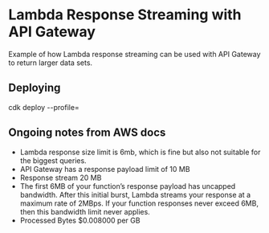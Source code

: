 # Lambda Response Streaming with API Gateway

Example of how Lambda response streaming can be used with API Gateway to return larger data sets.

## Deploying

cdk deploy --profile=<profile-name>

## Ongoing notes from AWS docs

- Lambda response size limit is 6mb, which is fine but also not suitable for the biggest queries.
- API Gateway has a response payload limit of 10 MB
- Response stream 20 MB
- The first 6MB of your function’s response payload has uncapped bandwidth. After this initial burst, Lambda streams your response at a maximum rate of 2MBps. If your function responses never exceed 6MB, then this bandwidth limit never applies.
- Processed Bytes $0.008000 per GB
